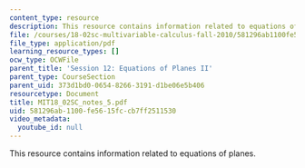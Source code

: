 ```yaml
---
content_type: resource
description: This resource contains information related to equations of planes.
file: /courses/18-02sc-multivariable-calculus-fall-2010/581296ab1100fe5615fccb7ff2511530_MIT18_02SC_notes_5.pdf
file_type: application/pdf
learning_resource_types: []
ocw_type: OCWFile
parent_title: 'Session 12: Equations of Planes II'
parent_type: CourseSection
parent_uid: 373d1bd0-0654-8266-3191-d1be06e5b406
resourcetype: Document
title: MIT18_02SC_notes_5.pdf
uid: 581296ab-1100-fe56-15fc-cb7ff2511530
video_metadata:
  youtube_id: null
---
```

This resource contains information related to equations of planes.

